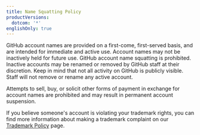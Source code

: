 ```yaml
---
title: Name Squatting Policy
productVersions:
  dotcom: '*'
englishOnly: true
---
```

GitHub account names are provided on a first-come, first-served basis, and are intended for immediate and active use. Account names may not be inactively held for future use. GitHub account name squatting is prohibited. Inactive accounts may be renamed or removed by GitHub staff at their discretion. Keep in mind that not all activity on GitHub is publicly visible. Staff will not remove or rename any active account.

Attempts to sell, buy, or solicit other forms of payment in exchange for account names are prohibited and may result in permanent account suspension.

If you believe someone's account is violating your trademark rights, you can find more information about making a trademark complaint on our [Trademark Policy](/articles/github-trademark-policy/) page.
